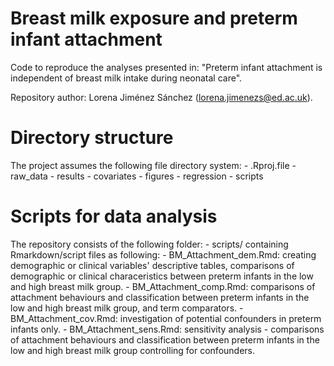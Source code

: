 # Breast milk exposure and preterm infant attachment

Code to reproduce the analyses presented in: "Preterm infant attachment is independent of breast milk intake during neonatal care".

Repository author: Lorena Jiménez Sánchez (lorena.jimenezs@ed.ac.uk).

# Directory structure

The project assumes the following file directory system:
	- .Rproj.file
	- raw_data
	- results
		- covariates
		- figures
		- regression
	- scripts

# Scripts for data analysis

The repository consists of the following folder:
	- scripts/ containing Rmarkdown/script files as following:
		- BM_Attachment_dem.Rmd: creating demographic or clinical variables' descriptive tables, comparisons of demographic or clinical characeristics between preterm infants in the low and high breast milk group.
		- BM_Attachment_comp.Rmd: comparisons of attachment behaviours and classification between preterm infants in the low and high breast milk group, and term comparators.
		- BM_Attachment_cov.Rmd: investigation of potential confounders in preterm infants only.
		- BM_Attachment_sens.Rmd: sensitivity analysis - comparisons of attachment behaviours and classification between preterm infants in the low and high breast milk group controlling for confounders.